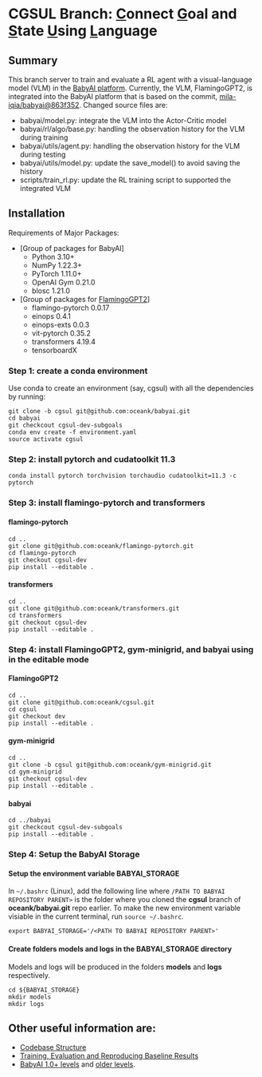 # CGSUL Branch: <ins>C</ins>onnect <ins>G</ins>oal and <ins>S</ins>tate <ins>U</ins>sing <ins>L</ins>anguage

## Summary
This branch server to train and evaluate a RL agent with a visual-language model (VLM) in the [BabyAI platform](https://github.com/mila-iqia/babyai). Currently, the VLM, FlamingoGPT2, is integrated into the BabyAI platform that is based on the commit, [mila-iqia/babyai@863f352](https://github.com/mila-iqia/babyai/commit/863f3529371ba45ef0148a48b48f5ae6e61e06cc). Changed source files are:
   - babyai/model.py: integrate the VLM into the Actor-Critic model
   - babyai/rl/algo/base.py: handling the observation history for the VLM during training
   - babyai/utils/agent.py: handling the observation history for the VLM during testing
   - babyai/utils/model.py: update the save_model() to avoid saving the history
   - scripts/train_rl.py: update the RL training script to supported the integrated VLM


## Installation

Requirements of Major Packages:
* [Group of packages for BabyAI]
   - Python 3.10+
   - NumPy 1.22.3+
   - PyTorch 1.11.0+
   - OpenAI Gym 0.21.0
   - blosc 1.21.0
* [Group of packages for [FlamingoGPT2](https://github.com/oceank/cgsul)]
   - flamingo-pytorch 0.0.17
   - einops 0.4.1
   - einops-exts 0.0.3
   - vit-pytorch 0.35.2
   - transformers 4.19.4
   - tensorboardX

### Step 1: create a conda environment

Use conda to create an environment (say, cgsul) with all the dependencies by running:

```
git clone -b cgsul git@github.com:oceank/babyai.git
cd babyai
git checkcout cgsul-dev-subgoals
conda env create -f environment.yaml
source activate cgsul
```

### Step 2: install pytorch and cudatoolkit 11.3

```
conda install pytorch torchvision torchaudio cudatoolkit=11.3 -c pytorch
```

### Step 3: install flamingo-pytorch and transformers

#### flamingo-pytorch
```
cd ..
git clone git@github.com:oceank/flamingo-pytorch.git
cd flamingo-pytorch
git checkout cgsul-dev
pip install --editable .
```

#### transformers
```
cd ..
git clone git@github.com:oceank/transformers.git
cd transformers
git checkout cgsul-dev
pip install --editable .
```

### Step 4: install FlamingoGPT2, gym-minigrid, and babyai using in the editable mode

#### FlamingoGPT2
```
cd ..
git clone git@github.com:oceank/cgsul.git
cd cgsul
git checkout dev
pip install --editable .
```

#### gym-minigrid
```
cd ..
git clone -b cgsul git@github.com:oceank/gym-minigrid.git
cd gym-minigrid
git checkout cgsul-dev
pip install --editable .
```

#### babyai
```
cd ../babyai
git checkcout cgsul-dev-subgoals
pip install --editable .
```

### Step 4: Setup the BabyAI Storage

#### Setup the environment variable BABYAI_STORAGE

In `~/.bashrc` (Linux), add the following line where `/PATH TO BABYAI REPOSITORY PARENT>` is the folder where you cloned the **cgsul** branch of **oceank/babyai.git** repo earlier. To make the new environment variable visiable in the current terminal, run `source ~/.bashrc`.

```
export BABYAI_STORAGE='/<PATH TO BABYAI REPOSITORY PARENT>'
```

#### Create folders **models** and **logs** in the BABYAI_STORAGE directory

Models and logs will be produced in the folders **models** and **logs** respectively.

```
cd ${BABYAI_STORAGE}
mkdir models
mkdir logs
```

## Other useful information are:
- [Codebase Structure](babyai/README.md)
- [Training, Evaluation and Reproducing Baseline Results](scripts/README.md)
- [BabyAI 1.0+ levels](docs/iclr19_levels.md) and [older levels](docs/bonus_levels.md).
